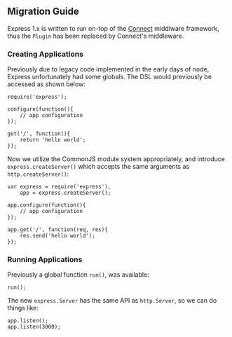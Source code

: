
## Migration Guide

Express 1.x is written to run on-top of the [Connect](http://extjs.github.com/Connect) middlware
framework, thus the `Plugin` has been replaced by Connect's middleware.

### Creating Applications

Previously due to legacy code implemented in the early days of node,
Express unfortunately had some globals. The DSL would previously be
accessed as shown below:

    require('express');

    configure(function(){
	    // app configuration
    });

    get('/', function(){
	    return 'hello world';
    });

Now we utilize the CommonJS module system appropriately, and
introduce `express.createServer()` which accepts the same arguments
as `http.createServer()`:

    var express = require('express'),
		app = express.createServer();
	
	app.configure(function(){
		// app configuration
	});
	
	app.get('/', function(req, res){
		res.send('hello world');
	});


### Running Applications

Previously a global function `run()`, was available:

    run();

The new `express.Server` has the same API as `http.Server`,
so we can do things like:

	app.listen();
	app.listen(3000);
